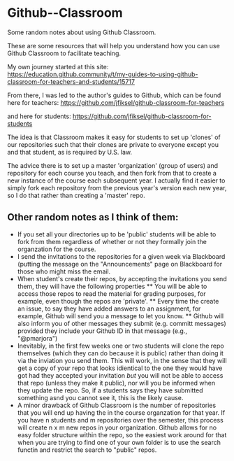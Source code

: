 # Github--Classroom

Some random notes about using Github Classroom.

These are some resources that will help you understand how you can use Github Classroom to facilitate teaching.

My own journey started at this site:
https://education.github.community/t/my-guides-to-using-github-classroom-for-teachers-and-students/15717

From there, I was led to the author's guides to Github, which can be found here for teachers:
https://github.com/jfiksel/github-classroom-for-teachers

and here for students:
https://github.com/jfiksel/github-classroom-for-students

The idea is that Classroom makes it easy for students to set up 'clones' of our repositories such that their clones are private to everyone except you and that student, as is required by U.S. law.

The advice there is to set up a master 'organization' (group of users) and repository for each course you teach, and then fork from that 
to create a new instance of the course each subsequent year. I actually find it easier to simply fork each repository from the previous year's
version each new year, so I do that rather than creating a 'master' repo.

## Other random notes as I think of them:

* If you set all your directories up to be 'public' students will be able to fork from them regardless of whether or not they formally join the organzation for the course.
* I send the invitations to the repositories for a given week via Blackboard (putting the message on the "Announcements" page on Blackboard for those who might miss the email.
* When student's create their repos, by accepting the invitations you send them, they will have the following properties
** You will be able to access those repos to read the material for grading purposes, for example, even though the repos are 'private'.
** Every time the create an issue, to say they have added answers to an assignment, for example, Github will send you a message to let you know.
** Github will also inform you of other messages they submit (e.g. committ messages) provided they include your Github ID in that message (e.g., "@pmarjora")
* Inevitably, in the first few weeks one or two students will clone the repo themselves (which they can do because it is public) rather than doing it via the inviation you send them. This will work, in the sense that they will get a copy of your repo that looks idientical to the one they would have got had they accepted your invitation _but_ you will not be able to access that repo (unless they make it public), nor will you be informed when they update the repo. So, if a students says they have submitted something asnd you cannot see it, this is the likely cause.
* A minor drawback of Github Classroom is the number of repositories that you will end up having the in the course organzation for that year. If you have n students and m repositories over the semester, this process will create n x m new repos in your organization. Github allows for no easy folder structure within the repo, so the easiest work around for that when you are trying to find one of your own folder is to use the search functin and restrict the search to "public" repos. 

